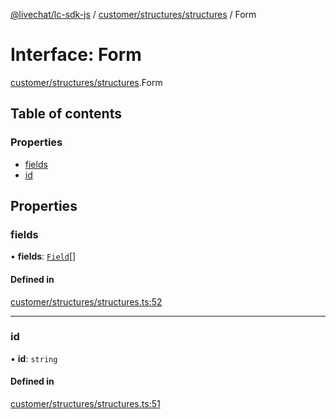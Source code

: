 [@livechat/lc-sdk-js](../README.md) / [customer/structures/structures](../modules/customer_structures_structures.md) / Form

# Interface: Form

[customer/structures/structures](../modules/customer_structures_structures.md).Form

## Table of contents

### Properties

- [fields](customer_structures_structures.Form.md#fields)
- [id](customer_structures_structures.Form.md#id)

## Properties

### fields

• **fields**: [`Field`](customer_structures_structures.Field.md)[]

#### Defined in

[customer/structures/structures.ts:52](https://github.com/livechat/lc-sdk-js/blob/1fa827f/src/customer/structures/structures.ts#L52)

___

### id

• **id**: `string`

#### Defined in

[customer/structures/structures.ts:51](https://github.com/livechat/lc-sdk-js/blob/1fa827f/src/customer/structures/structures.ts#L51)
